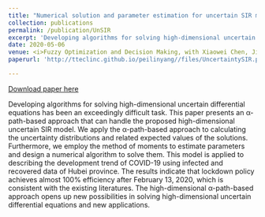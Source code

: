 ```yaml
---
title: "Numerical solution and parameter estimation for uncertain SIR model with application to COVID-19 pandemic" 
collection: publications
permalink: /publication/UnSIR
excerpt: 'Developing algorithms for solving high-dimensional uncertain differential equations has been an exceedingly difficult task. This paper presents an α-path-based approach that can handle the proposed high-dimensional uncertain SIR model. We apply the α-path-based approach to calculating the uncertainty distributions and related expected values of the solutions. Furthermore, we employ the method of moments to estimate parameters and design a numerical algorithm to solve them. This model is applied to describing the development trend of COVID-19 using infected and recovered data of Hubei province. The results indicate that lockdown policy achieves almost 100% efficiency after February 13, 2020, which is consistent with the existing literatures. The high-dimensional α-path-based approach opens up new possibilities in solving high-dimensional uncertain differential equations and new applications.'
date: 2020-05-06
venue: <i>Fuzzy Optimization and Decision Making, with Xiaowei Chen, Jing Li, Chen Xiao</i>
paperurl: 'http://tteclinc.github.io/peilinyang//files/UncertaintySIR.pdf'

---
```


[Download paper here](http://tteclinc.github.io/peilinyang//files/UncertaintySIR.pdf)

Developing algorithms for solving high-dimensional uncertain differential equations has been an exceedingly difficult task. This paper presents an α-path-based approach that can handle the proposed high-dimensional uncertain SIR model. We apply the α-path-based approach to calculating the uncertainty distributions and related expected values of the solutions. Furthermore, we employ the method of moments to estimate parameters and design a numerical algorithm to solve them. This model is applied to describing the development trend of COVID-19 using infected and recovered data of Hubei province. The results indicate that lockdown policy achieves almost 100% efficiency after February 13, 2020, which is consistent with the existing literatures. The high-dimensional α-path-based approach opens up new possibilities in solving high-dimensional uncertain differential equations and new applications.
